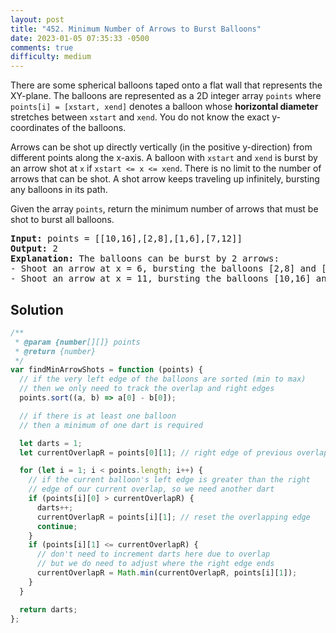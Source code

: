 ```yaml
---
layout: post
title: "452. Minimum Number of Arrows to Burst Balloons"
date: 2023-01-05 07:35:33 -0500
comments: true
difficulty: medium
---
```


There are some spherical balloons taped onto a flat wall that represents the XY-plane. The balloons are represented as a 2D integer array `points` where `points[i] = [xstart, xend]` denotes a balloon whose **horizontal diameter** stretches between `xstart` and `xend`. You do not know the exact y-coordinates of the balloons.

Arrows can be shot up directly vertically (in the positive y-direction) from different points along the x-axis. A balloon with `xstart` and `xend` is burst by an arrow shot at `x` if `xstart <= x <= xend`. There is no limit to the number of arrows that can be shot. A shot arrow keeps traveling up infinitely, bursting any balloons in its path.

Given the array `points`, return the minimum number of arrows that must be shot to burst all balloons.

<pre><strong>Input:</strong> points = [[10,16],[2,8],[1,6],[7,12]]
<strong>Output:</strong> 2
<strong>Explanation:</strong> The balloons can be burst by 2 arrows:
- Shoot an arrow at x = 6, bursting the balloons [2,8] and [1,6].
- Shoot an arrow at x = 11, bursting the balloons [10,16] and [7,12].
</pre>

## Solution

```javascript
/**
 * @param {number[][]} points
 * @return {number}
 */
var findMinArrowShots = function (points) {
  // if the very left edge of the balloons are sorted (min to max)
  // then we only need to track the overlap and right edges
  points.sort((a, b) => a[0] - b[0]);

  // if there is at least one balloon
  // then a minimum of one dart is required

  let darts = 1;
  let currentOverlapR = points[0][1]; // right edge of previous overlap

  for (let i = 1; i < points.length; i++) {
    // if the current balloon's left edge is greater than the right
    // edge of our current overlap, so we need another dart
    if (points[i][0] > currentOverlapR) {
      darts++;
      currentOverlapR = points[i][1]; // reset the overlapping edge
      continue;
    }
    if (points[i][1] <= currentOverlapR) {
      // don't need to increment darts here due to overlap
      // but we do need to adjust where the right edge ends
      currentOverlapR = Math.min(currentOverlapR, points[i][1]);
    }
  }

  return darts;
};
```
